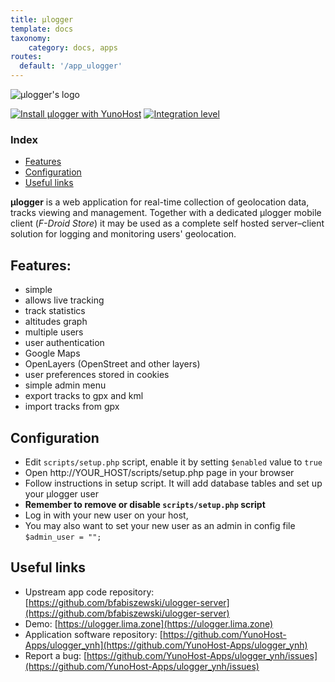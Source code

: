 ```yaml
---
title: μlogger
template: docs
taxonomy:
    category: docs, apps
routes:
  default: '/app_ulogger'
---
```


![μlogger's logo](image://ulogger-logo.png?resize=100)


[![Install μlogger with YunoHost](https://install-app.yunohost.org/install-with-yunohost.png)](https://install-app.yunohost.org/?app=ulogger) 
[![Integration level](https://dash.yunohost.org/integration/ulogger.svg)](https://dash.yunohost.org/appci/app/ulogger)


### Index

- [Features](#features)
- [Configuration](#configuration)
- [Useful links](#useful-links)

**μlogger** is a web application for real-time collection of geolocation data, tracks viewing and management. Together with a dedicated μlogger mobile client (*F-Droid Store*) it may be used as a complete self hosted server–client solution for logging and monitoring users' geolocation.

## Features:
- simple
- allows live tracking
- track statistics
- altitudes graph
- multiple users
- user authentication
- Google Maps
- OpenLayers (OpenStreet and other layers)
- user preferences stored in cookies
- simple admin menu
- export tracks to gpx and kml
- import tracks from gpx

## Configuration
- Edit `scripts/setup.php` script, enable it by setting `$enabled` value to `true`
- Open http://YOUR_HOST/scripts/setup.php page in your browser
- Follow instructions in setup script. It will add database tables and set up your μlogger user
- **Remember to remove or disable `scripts/setup.php` script**
- Log in with your new user on your host,
- You may also want to set your new user as an admin in config file `$admin_user = "";`

## Useful links

* Upstream app code repository: [https://github.com/bfabiszewski/ulogger-server](https://github.com/bfabiszewski/ulogger-server)
* Demo: [https://ulogger.lima.zone](https://ulogger.lima.zone)
* Application software repository: [https://github.com/YunoHost-Apps/ulogger_ynh](https://github.com/YunoHost-Apps/ulogger_ynh)
* Report a bug: [https://github.com/YunoHost-Apps/ulogger_ynh/issues](https://github.com/YunoHost-Apps/ulogger_ynh/issues)
